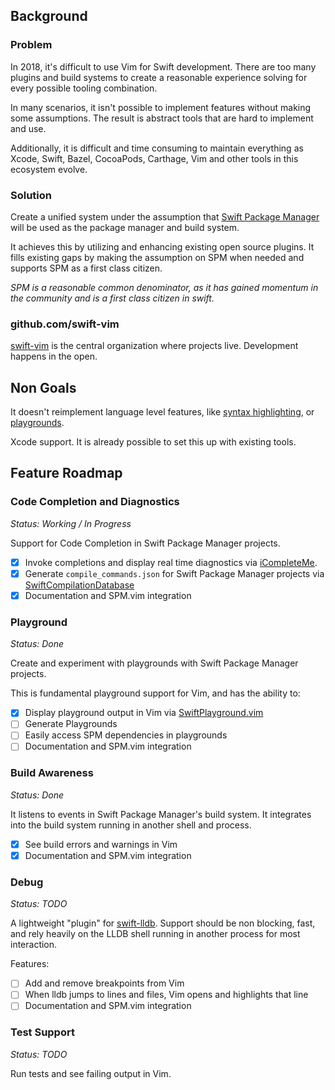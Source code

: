 ## Background

### Problem

In 2018, it's difficult to use Vim for Swift development. There are too many
plugins and build systems to create a reasonable experience solving for every
possible tooling combination.

In many scenarios, it isn't possible to implement features without making some
assumptions. The result is abstract tools that are hard to implement and use.

Additionally, it is difficult and time consuming to maintain everything as
Xcode, Swift, Bazel, CocoaPods, Carthage, Vim and other tools in this ecosystem
evolve.

### Solution

Create a unified system under the assumption that [Swift Package
Manager](https://github.com/apple/swift-package-manager) will be used as the
package manager and build system. 

It achieves this by utilizing and enhancing existing open source plugins. It
fills existing gaps by making the assumption on SPM when needed and supports
SPM as a first class citizen.

*SPM is a reasonable common denominator, as it has gained momentum in the
community and is a first class citizen in swift.*

### github.com/swift-vim

[swift-vim](https://github.com/swift-vim/SwiftPackageManager.vim) is the central organization where projects live. Development happens in the open.

## Non Goals

It doesn't reimplement language level features, like [syntax highlighting](https://github.com/keith/swift.vim), or [playgrounds](https://github.com/jerrymarino/SwiftPlayground.vim).

Xcode support. It is already possible to set this up with existing tools.

## Feature Roadmap

### Code Completion and Diagnostics

*Status: Working / In Progress*

Support for Code Completion in Swift Package Manager projects.

- [x] Invoke completions and display real time diagnostics via [iCompleteMe](https://github.com/jerrymarino/iCompleteMe).
- [x] Generate `compile_commands.json` for Swift Package Manager projects via [SwiftCompilationDatabase](https://github.com/jerrymarino/SwiftCompilationDatabase)
- [x] Documentation and SPM.vim integration

### Playground

*Status: Done*

Create and experiment with playgrounds with Swift Package Manager projects.

This is fundamental playground support for Vim, and has the ability to:

- [x] Display playground output in Vim via [SwiftPlayground.vim](https://github.com/jerrymarino/SwiftPlayground.vim)
- [ ] Generate Playgrounds
- [ ] Easily access SPM dependencies in playgrounds
- [ ] Documentation and SPM.vim integration

### Build Awareness

*Status: Done*

It listens to events in Swift Package Manager's build system. It integrates
into the build system running in another shell and process.

- [x] See build errors and warnings in Vim
- [x] Documentation and SPM.vim integration

### Debug

*Status: TODO*

A lightweight "plugin" for [swift-lldb](https://github.com/apple/swift-lldb).
Support should be non blocking, fast, and rely heavily on the LLDB shell
running in another process for most interaction.

Features:
- [ ] Add and remove breakpoints from Vim
- [ ] When lldb jumps to lines and files, Vim opens and highlights that line
- [ ] Documentation and SPM.vim integration

### Test Support

*Status: TODO*

Run tests and see failing output in Vim.

